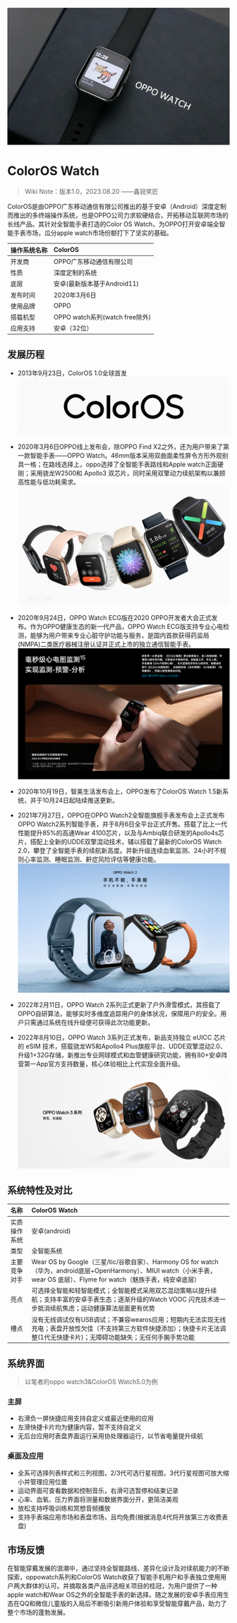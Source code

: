 ![OPPO Watch](ColorOS%20Watch%E8%AF%8D%E6%9D%A1%E5%9B%BE%E5%BA%93/f8815978c4ef6c7c9bff5120ffa80137.jpeg)
# ColorOS Watch

>Wiki Note：版本1.0，2023.08.20 ——鑫锐笑匠

ColorOS是由OPPO广东移动通信有限公司推出的基于安卓（Android）深度定制而推出的多终端操作系统，也是OPPO公司力求软硬结合，开拓移动互联网市场的长线产品。其针对全智能手表打造的Color OS Watch，为OPPO打开安卓端全智能手表市场，瓜分apple watch市场份额打下了坚实的基础。

|操作系统名称|ColorOS|
|:---|:---|
|开发商|OPPO广东移动通信有限公司|
|性质|深度定制的系统|
|底层|安卓(最新版本基于Android11)|
|发布时间|2020年3月6日|
|使用品牌|OPPO|
|搭载机型|OPPO watch系列(watch free除外)|
|应用支持|安卓（32位）|


## 发展历程

- 2013年9月23日，ColorOS 1.0全球首发
![ColorOS](ColorOS%20Watch%E8%AF%8D%E6%9D%A1%E5%9B%BE%E5%BA%93/3631b2f7f1bd7fec1674e444d58ea6d7_%E7%88%B1%E5%A5%87%E8%89%BA.jpg)

- 2020年3月6日OPPO线上发布会，除OPPO Find X2之外，还为用户带来了第一款智能手表——OPPO Watch。46mm版本采用双曲面柔性屏令方形外观别具一格；在路线选择上，oppo选择了全智能手表路线和Apple watch正面硬刚；采用骁龙W2500和 Apollo3 双芯片，同时采用双擎动力续航架构以兼顾高性能与低功耗需求。
![OPPO Watch](ColorOS%20Watch%E8%AF%8D%E6%9D%A1%E5%9B%BE%E5%BA%93/capture_20230820171240436.png)

- 2020年9月24日，OPPO Watch ECG版在2020 OPPO开发者大会正式发布。作为OPPO健康生态的新一代产品，OPPO Watch ECG版支持专业心电检测，能够为用户带来专业心脏守护功能与服务，是国内首款获得药监局(NMPA)二类医疗器械注册认证并正式上市的独立通信智能手表。
![OPPO Watch ECG](ColorOS%20Watch%E8%AF%8D%E6%9D%A1%E5%9B%BE%E5%BA%93/capture_20230820192859984.png)

- 2020年10月19日，智美生活发布会上，OPPO发布了ColorOS Watch 1.5新系统，并于10月24日起陆续推送更新。

- 2021年7月27日，OPPO在OPPO Watch2全智能旗舰手表发布会上正式发布OPPO Watch2系列智能手表，并于8月6日全平台正式开售。搭载了比上一代性能提升85%的高通Wear 4100芯片，以及与Ambiq联合研发的Apollo4s芯片，搭配上全新的UDDE双擎混动技术，辅以搭载了最新的ColorOS Watch 2.0，攀登了全智能手表的续航新高度。并新升级连续血氧监测、24小时不规则心率监测、睡眠监测、鼾症风险评估等健康功能。
![OPPO Watch 2系列](ColorOS%20Watch%E8%AF%8D%E6%9D%A1%E5%9B%BE%E5%BA%93/capture_20230820171716482.png)

- 2022年2月11日，OPPO Watch 2系列正式更新了户外滑雪模式，其搭载了OPPO自研算法，能够实时多维度追踪用户的身体状况，保障用户的安全。用户只需通过系统在线升级便可获得此次功能更新。

- 2022年8月10日，OPPO Watch 3系列正式发布，新品支持独立 eUICC 芯片的 eSIM 技术，搭载骁龙W5和Apollo4 Plus旗舰平台、UDDE双擎混动2.0、升级1+32G存储，新推出专业网球模式和血管健康研究功能，拥有80+安卓阵营第一App官方支持数量，核心体验相比上代实现全面升级。
![OPPO Watch 3系列](ColorOS%20Watch%E8%AF%8D%E6%9D%A1%E5%9B%BE%E5%BA%93/capture_20230820171635898.png)


## 系统特性及对比
|名称|ColorOS Watch|
|:---|:---|
|实质操作系统|安卓(android)|
|类型|全智能系统|
|主要竞争对手|Wear OS by Google（三星/tic/谷歌自家）、Harmony OS for watch（华为，android底层+OpenHarmony）、MIUI watch（小米手表，wear OS 底层）、Flyme for watch（魅族手表，纯安卓底层）|
|亮点|可选择全智能和轻智能模式；全智能模式采用双芯混动策略以提升续航；支持丰富的安卓手表生态；逐渐升级的Watch VOOC 闪充技术进一步抵消续航焦虑；运动健康算法层面更有优势|
|槽点|没有无线调试仅有USB调试；不兼容wearos应用；短期内无法实现无线充电；表盘开放性欠佳（不支持第三方软件快捷添加）；快捷卡片无法调整(1代无快捷卡片)；无障碍功能缺失；无任何手腕手势功能|


## 系统界面

>以笔者的oppo watch3&ColorOS Watch5.0为例

### 主屏
- 右滑负一屏快捷应用支持自定义或最近使用的应用
- 左滑快捷卡片均为健康内容，暂不支持自定义
- 无后台应用时表盘界面运行采用协处理器运行，以节省电量提升续航

### 桌面及应用
- 全系可选择列表样式和三列视图，2/3代可选行星视图，3代行星视图可放大缩小并管理应用位置
- 运动界面可查看数据和控制音乐，右滑可选暂停和结束记录
- 心率、血氧、压力界面将测量和数据界面分开，更简洁美观
- 放松支持呼吸训练和冥想音频播放
- 支持手表端应用市场和表盘市场，且均免费(根据消息4代将开放第三方收费表盘)


## 市场反馈

在智能穿戴发展的浪潮中，通过坚持全智能路线、差异化设计及对续航能力的不断探索，oppowatch系列和ColorOS Watch收获了智能手机用户和手表独立使用用户两大群体的认可。并摘取各类产品评选相关项目的桂冠，为用户提供了一种apple watch和Wear OS之外的全智能手表的新选择。随之发展的安卓手表应用生态在QQ和微信儿童版的入局后不断吸引新用户体验和享受智能穿戴产品，助力了整个市场的蓬勃发展。